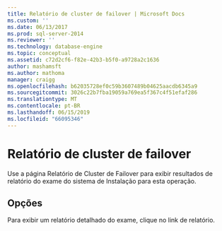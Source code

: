 ```yaml
---
title: Relatório de cluster de failover | Microsoft Docs
ms.custom: ''
ms.date: 06/13/2017
ms.prod: sql-server-2014
ms.reviewer: ''
ms.technology: database-engine
ms.topic: conceptual
ms.assetid: c72d2cf6-f82e-42b3-b5f0-a9728a2c1636
author: mashamsft
ms.author: mathoma
manager: craigg
ms.openlocfilehash: b62035728ef0c59b3607489b04625aacdb6345a9
ms.sourcegitcommit: 3026c22b7fba19059a769ea5f367c4f51efaf286
ms.translationtype: MT
ms.contentlocale: pt-BR
ms.lasthandoff: 06/15/2019
ms.locfileid: "66095346"
---
```

# <a name="failover-cluster-report"></a>Relatório de cluster de failover
  Use a página Relatório de Cluster de Failover para exibir resultados de relatório do exame do sistema de Instalação para esta operação.  
  
## <a name="options"></a>Opções  
 Para exibir um relatório detalhado do exame, clique no link de relatório.  
  
  
